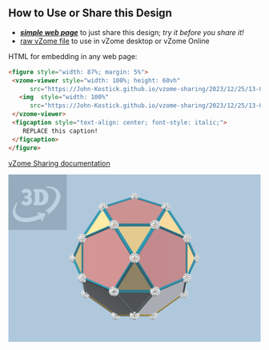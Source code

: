 
## How to Use or Share this Design

 - [***simple web page***](<https://John-Kostick.github.io/vzome-sharing/2023/12/25/13-01-22-J34-Pentagonal-orthobirotunda-Golden/>) to just share this design; *try it before you share it!*
 - [raw vZome file](<https://raw.githubusercontent.com/John-Kostick/vzome-sharing/main/2023/12/25/13-01-22-J34-Pentagonal-orthobirotunda-Golden/J34-Pentagonal-orthobirotunda-Golden.vZome>) to use in vZome desktop or vZome Online
 
 HTML for embedding in any web page:
 ```html
<figure style="width: 87%; margin: 5%">
  <vzome-viewer style="width: 100%; height: 60vh"
       src="https://John-Kostick.github.io/vzome-sharing/2023/12/25/13-01-22-J34-Pentagonal-orthobirotunda-Golden/J34-Pentagonal-orthobirotunda-Golden.vZome" >
    <img  style="width: 100%"
       src="https://John-Kostick.github.io/vzome-sharing/2023/12/25/13-01-22-J34-Pentagonal-orthobirotunda-Golden/J34-Pentagonal-orthobirotunda-Golden.png" >
  </vzome-viewer>
  <figcaption style="text-align: center; font-style: italic;">
     REPLACE this caption!
  </figcaption>
</figure>
 ```

[vZome Sharing documentation](https://vzome.github.io/vzome/sharing.html#how-it-works)

![Image](<J34-Pentagonal-orthobirotunda-Golden.png>)

